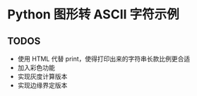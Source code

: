# Python 图形转 ASCII 字符示例

## TODOS

* 使用 HTML 代替 print，使得打印出来的字符串长款比例更合适
* 加入彩色功能
* 实现灰度计算版本
* 实现边缘界定版本
